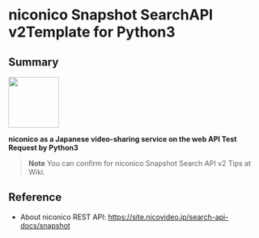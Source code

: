# niconico Snapshot SearchAPI v2Template for Python3
## Summary
<img src="https://deliver.commons.nicovideo.jp/thumbnail/nc177467?size=ll" width="100">

__niconico as a Japanese video-sharing service on the web API Test Request by Python3__
>__Note__ You can confirm for niconico Snapshot Search API v2 Tips at Wiki.

## Reference
- About niconico REST API: https://site.nicovideo.jp/search-api-docs/snapshot
